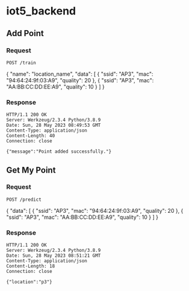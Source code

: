 # iot5_backend


## Add Point

### Request

`POST /train`

{
  "name": "location_name",
  "data": [
    {
      "ssid": "AP3",
      "mac": "94:64:24:9f:03:A9",
      "quality": 20
    },
    {
      "ssid": "AP3",
      "mac": "AA:BB:CC:DD:EE:A9",
      "quality": 10
    }
  ]
}


### Response

    HTTP/1.1 200 OK
    Server: Werkzeug/2.3.4 Python/3.8.9
    Date: Sun, 28 May 2023 08:49:53 GMT
    Content-Type: application/json
    Content-Length: 40
    Connection: close

    {"message":"Point added successfully."}



## Get My Point

### Request

`POST /predict`

{
  "data": [
    {
      "ssid": "AP3",
      "mac": "94:64:24:9f:03:A9",
      "quality": 20
    },
    {
      "ssid": "AP3",
      "mac": "AA:BB:CC:DD:EE:A9",
      "quality": 10
    }
  ]
}


### Response

    HTTP/1.1 200 OK
    Server: Werkzeug/2.3.4 Python/3.8.9
    Date: Sun, 28 May 2023 08:51:21 GMT
    Content-Type: application/json
    Content-Length: 18
    Connection: close

    {"location":"p3"}

